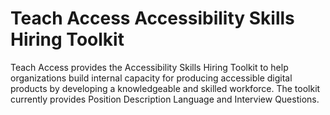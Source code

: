 # Teach Access Accessibility Skills Hiring Toolkit
Teach Access provides the Accessibility Skills Hiring Toolkit to help organizations build internal capacity for producing accessible digital products by developing a knowledgeable and skilled workforce. The toolkit currently provides Position Description Language and Interview Questions. 
